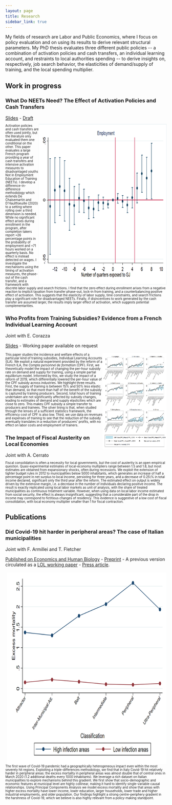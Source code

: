 ```yaml
---
layout: page
title: Research
sidebar_link: true
---
```


<p class="message">
  My fields of research are Labor and Public Economics, where I focus on policy evaluation and on using its results to derive relevant structural parameters. My PhD thesis evaluates three different public policies -- a combination of activation policies and cash transfers, an individual learning account, and restraints to local authorities spending -- to derive insights on, respectively, job search behavior, the elasticities of demand/supply of training, and the local spending multiplier. 
</p>
<h2>Work in progress</h2>

<h3>What Do NEETs Need? The Effect of Activation Policies and Cash Transfers</h3> <a href="slides_job_mkt.pdf">Slides</a> - <a href="Filippucci_NEETs.pdf">Draft</a>

<p style="font-size:70%"><img src="gj.png" ALIGN="right" width="400" height="500">Activation policies and cash transfers are often used jointly, but the literature only evaluated them one conditional on the other. This paper evaluates a large French program providing a year of cash transfers and intensive activation measures to disadvantaged youths Not in Employment Education of Training (NEETs). I develop a difference-in-difference methodology which extends De Chaisemartin and D'Haultfoeuille (2020) to a setting where rolling over a third dimension is needed. While no significant effect arises during enrollment in the program, after completion takers report +26 percentage points in the probability of employment and +71 hours worked on a quarterly basis. No effect is instead detected on wages. I investigate the mechanisms using the timing of activation measures, the phase-out of the cash transfer, and a framework with discrete labor supply and search frictions. I find that the zero effect during enrollment arises from a negative reaction to implicit taxation from transfer phase-out, lock-in from training, and a counterbalancing positive effect of activation. This suggests that the elasticity of labor supply, time constraints, and search frictions play a significant role for disadvantaged NEETs. Finally, if disincentives to work generated by the cash transfer are assumed larger, the results imply larger effect of activation, which suggests potential complementarities. </p>

<h3>Who Profits from Training Subsidies? Evidence from a French Individual Learning Account</h3> 
Joint with E. Corazza 

<a href="presentation_chaire_nov2020.pdf">Slides</a> - Working paper available on request

<p style="font-size:70%"><img src="treatment.png" ALIGN="right" width="200" height="300">This paper studies the incidence and welfare effects of a particular kind of training subsidies, Individual Learning Accounts (ILA). We exploit a natural experiment provided by the reform of a French ILA, the <i>Compte personnel de formation</i> (CPF). First, we theoretically model the impact of changing the per-hour subsidy rate on demand and supply for training, using a simple partial equilibrium model. Informed by this, we study the impact of a reform of 2019, which differentially lowered the per-hour value of the CPF subsidy across industries. We highlight three results. First, the supply of training is between 15% and 50% less elastic than demand, so that more than half of the benefit of the subsidy is captured by training producers. Second, total hours of training undertaken are not significantly affected by subsidy changes, leading to estimates of demand and supply elasticities which are close to zero. This makes CPF subsidy a simple transfer to producers and trainees. The silver lining is that, when studied through the lenses of a sufficient statistics framework, the efficiency cost of CPF is also low. Third, we use data on revenues and expenses of training to see that the reduction of the subsidy eventually translates in a reduction of producers' profits, with no effect on labor costs and employment of trainers.</p>

<h3>The Impact of Fiscal Austerity on Local Economies</h3> 
Joint with A. Cerrato

<p style="font-size:70%">Fiscal consolidation is often a necessity for local governments, but the cost of austerity is an open empirical question. Quasi-experimental estimates of local-economy multipliers range between 1.5 and 1.8, but most estimates are obtained from expansionary shocks, often during recessions. We exploit the extension of tighter budget rules in 2012 to municipalities below 5000 inhabitants, which generates an increase of half a percentage point in net surplus to local income, persisting for three years, and a decrease of 0.25\% in total income declared, significant only the third year after the reform. The estimated effect on output is widely driven by the extensive margin, i.e. a decrease in the number of individuals declaring positive income. The result is exactly replicated using local labor markets as unit of analysis, with the share of treated municipalities as continuous treatment variable. However, when using data on local labor income estimated from social security, the effect is always insignificant, suggesting that a considerable part of the drop in income may correspond to fictitious changes of residency. This evidence is suggestive of a low cost of fiscal consolidation, with local economy multiplier smaller than 1 for fiscal contraction.  </p>

<h2>Publications</h2>
<h3>Did Covid-19 hit harder in peripheral areas? The case of Italian municipalities</h3>  

Joint with F. Armillei and T. Fletcher 

<a href="https://www.sciencedirect.com/science/article/pii/S1570677X21000423">Published on Economics and Human Biology</a> - <a href="Covid_Paper_2_0___Published (1).pdf">Preprint</a> - A previous version circulated as a <a href="https://www.localopportunitieslab.it/wp-content/uploads/2020/10/Covid_paper-4.pdf">LOL working paper</a> - <a href="https://www.lavoce.info/archives/69032/dai-dati-comunali-una-mappa-del-rischio-coronavirus/">Press article</a>.

  <p style="font-size:70%"><img src="extra_march_by_classe.png" ALIGN="right" width="500" height="600">The first wave of Covid-19 pandemic had a geographically heterogeneous impact even within the most severely hit regions. Exploiting a triple-differences methodology, we find that in Italy Covid-19 hit relatively harder in peripheral areas: the excess mortality in peripheral areas was almost double that of central ones in March 2020 (1.2 additional deaths every 1000 inhabitants). We leverage a rich dataset on Italian municipalities to explore mechanisms behind this gradient. We first show that socio-demographic and economic features at municipal level are highly collinear, making it hard to identify single-variable causal relationships. Using Principal Components Analysis we model excess mortality and show that areas with higher excess mortality have lower income, lower education, larger households, lower trade and higher industrial employments, and older population. Our findings highlight a strong centre-periphery gradient in the harshness of Covid-19, which we believe is also highly relevant from a policy-making standpoint.</p>


